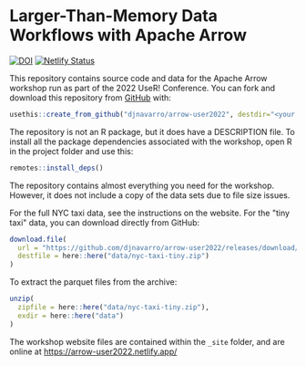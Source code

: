 
# Larger-Than-Memory Data Workflows with Apache Arrow

<!-- badges: start -->
[![DOI](https://zenodo.org/badge/505020662.svg)](https://zenodo.org/badge/latestdoi/505020662) [![Netlify Status](https://api.netlify.com/api/v1/badges/ae31113f-79b7-4bc0-9e26-600ced0da14b/deploy-status)](https://app.netlify.com/sites/arrow-user2022/deploys)
<!-- badges: end -->

This repository contains source code and data for the Apache Arrow workshop run as part of the 2022 UseR! Conference. You can fork and download this repository from [GitHub](https://github.com/) with:

``` r
usethis::create_from_github("djnavarro/arrow-user2022", destdir="<your chosen path>")
```

The repository is not an R package, but it does have a DESCRIPTION file. To install all the package dependencies associated with the workshop, open R in the project folder and use this:

``` r
remotes::install_deps()
```

The repository contains almost everything you need for the workshop. However, it does not include a copy of the data sets due to file size issues. 

For the full NYC taxi data, see the instructions on the website. For the "tiny taxi" data, you can download directly from GitHub:

``` r
download.file(
  url = "https://github.com/djnavarro/arrow-user2022/releases/download/v0.1/nyc-taxi-tiny.zip",
  destfile = here::here("data/nyc-taxi-tiny.zip")
)
```

To extract the parquet files from the archive:

``` r
unzip(
  zipfile = here::here("data/nyc-taxi-tiny.zip"), 
  exdir = here::here("data")
)
```

The workshop website files are contained within the `_site` folder, and are online at https://arrow-user2022.netlify.app/

